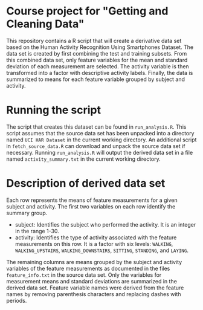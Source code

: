 # Course project for "Getting and Cleaning Data"

This repository contains a R script that will create a derivative data set
based on the Human Activity Recognition Using Smartphones Dataset.  The data
set is created by first combining the test and training subsets.  From this
combined data set, only feature variables for the mean and standard deviation
of each measurement are selected.  The activity variable is then transformed
into a factor with descriptive activity labels.  Finally, the data is
summarized to means for each feature variable grouped by subject and activity.

# Running the script

The script that creates this dataset can be found in `run_analysis.R`.  This
script assumes that the source data set has been unpacked into a directory
named `UCI HAR Dataset` in the current working directory.  An additional
script in `fetch_source_data.R` can download and unpack the source data set
if necessary.  Running `run_analysis.R` will output the derived data set in
a file named `activity_summary.txt` in the current working directory.

# Description of derived data set

Each row represents the means of feature measurements for a given subject
and activity.  The first two variables on each row identify the summary group.

- subject: Identifies the subject who performed the activity.  It is an integer
  in the range 1-30.
- activity: Identifies the type of activity associated with the feature
  measurements on this row.  It is a factor with six levels: `WALKING`,
    `WALKING_UPSTAIRS`, `WALKING_DOWNSTAIRS`, `SITTING`, `STANDING`,
    and `LAYING`.

The remaining columns are means grouped by the subject and activity variables
of the feature measurements as documented in the files `feature_info.txt` in
the source data set.  Only the variables for measurement means and standard
deviations are summarized in the derived data set.  Feature variable names were
derived from the feature names by removing parenthesis characters and
replacing dashes with periods.
